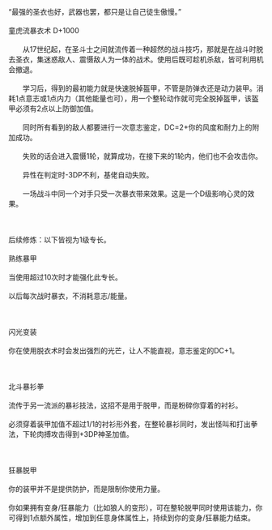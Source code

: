 <title>童虎流暴衣术</title>
<meta name="GENERATOR" content="WinCHM">
<meta http-equiv="Content-Type" content="text/html; charset=gb2312">
<br>“最强的圣衣也好，武器也罢，都只是让自己徒生傲慢。”
<br>
<br>童虎流暴衣术 D+1000
<br>
<br>　　从17世纪起，在圣斗士之间就流传着一种超然的战斗技巧，那就是在战斗时脱去圣衣，集迷惑敌人、震慑敌人为一体的战术。使用后既可趁机杀敌，皆可利用机会撤退。
<br>
<br>　　学习后，得到的最初能力就是快速脱掉盔甲，不管是防弹衣还是动力装甲。消耗1点意志或1点内力（其他能量也可），用一个整轮动作就可完全脱掉盔甲，该盔甲必须有2点以上防御加值。
<br>
<br>　　同时所有看到的敌人都要进行一次意志鉴定，DC=2+你的风度和耐力上的附加成功。
<br>
<br>　　失败的话会进入震慑1轮，就算成功，在接下来的1轮内，他们也不会攻击你。
<br>
<br>　　异性在判定时-3DP不利，基佬自动失败。
<br>
<br>　　一场战斗中同一个对手只受一次暴衣带来效果。这是一个D级影响心灵的效果。
<br>
<br> 
<br>
<br>后续修炼：以下皆视为1级专长。
<br>
<br>熟练暴甲
<br>
<br>当使用超过10次时才能强化此专长。
<br>
<br>以后每次战时暴衣，不消耗意志/能量。
<br>
<br> 
<br>
<br>闪光变装
<br>
<br>你在使用脱衣术时会发出强烈的光芒，让人不能直视，意志鉴定的DC+1。
<br>
<br> 
<br>
<br>北斗暴衫拳
<br>
<br>流传于另一流派的暴衫技法，这招不是用于脱甲，而是粉碎你穿着的衬衫。
<br>
<br>必须穿着装甲加值不超过1/1的衬衫形外套，在整轮暴衫同时，发出怪叫和打出拳法，下轮肉搏攻击得到+3DP神圣加值。
<br>
<br> 
<br>
<br>狂暴脱甲
<br>
<br>你的装甲并不是提供防护，而是限制你使用力量。
<br>
<br>你如果拥有变身/狂暴能力（比如狼人的变形），可在整轮脱甲同时使用该能力，你可得到1点额外属性，增加到任意身体属性上，持续到你的变身/狂暴能力结束。
<br>
<br>